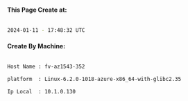 
   
#### This Page Create at:

```bash

2024-01-11 - 17:48:32 UTC

```

#### Create By Machine:

```bash

Host Name : fv-az1543-352

platform  : Linux-6.2.0-1018-azure-x86_64-with-glibc2.35

Ip Local  : 10.1.0.130

```

